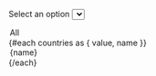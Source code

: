 <Label for="countries">Select an option</Label>
<Select id="countries" class="mt-2" bind:value={customSelected} placeholder="">
  <option selected value="all">All</option>
  {#each countries as { value, name }}
    <option {value}>{name}</option>
  {/each}
</Select>